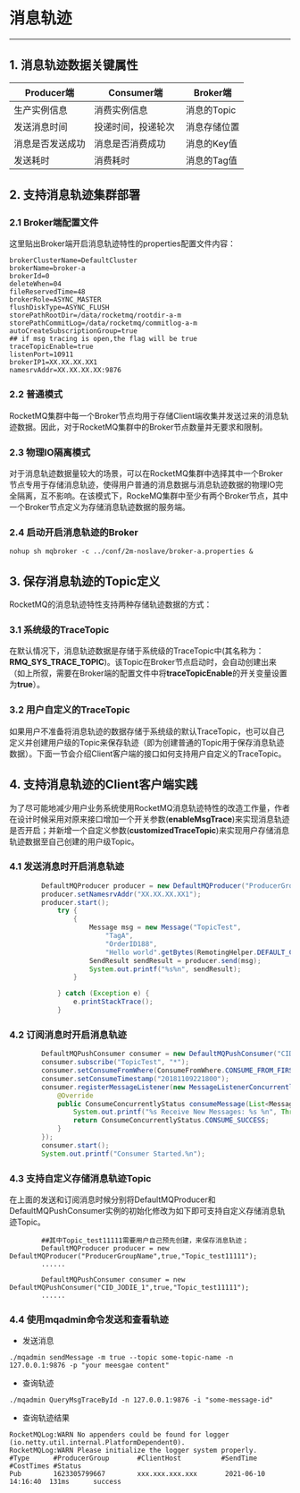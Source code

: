# 消息轨迹
----

## 1. 消息轨迹数据关键属性
| Producer端| Consumer端 | Broker端 |
| --- | --- | --- |
| 生产实例信息 | 消费实例信息 | 消息的Topic |
| 发送消息时间 | 投递时间，投递轮次  | 消息存储位置 |
| 消息是否发送成功 | 消息是否消费成功 | 消息的Key值 |
| 发送耗时 | 消费耗时 | 消息的Tag值 |

## 2. 支持消息轨迹集群部署

### 2.1 Broker端配置文件
这里贴出Broker端开启消息轨迹特性的properties配置文件内容：
```
brokerClusterName=DefaultCluster
brokerName=broker-a
brokerId=0
deleteWhen=04
fileReservedTime=48
brokerRole=ASYNC_MASTER
flushDiskType=ASYNC_FLUSH
storePathRootDir=/data/rocketmq/rootdir-a-m
storePathCommitLog=/data/rocketmq/commitlog-a-m
autoCreateSubscriptionGroup=true
## if msg tracing is open,the flag will be true
traceTopicEnable=true
listenPort=10911
brokerIP1=XX.XX.XX.XX1
namesrvAddr=XX.XX.XX.XX:9876
```

### 2.2 普通模式
RocketMQ集群中每一个Broker节点均用于存储Client端收集并发送过来的消息轨迹数据。因此，对于RocketMQ集群中的Broker节点数量并无要求和限制。

### 2.3 物理IO隔离模式
对于消息轨迹数据量较大的场景，可以在RocketMQ集群中选择其中一个Broker节点专用于存储消息轨迹，使得用户普通的消息数据与消息轨迹数据的物理IO完全隔离，互不影响。在该模式下，RockeMQ集群中至少有两个Broker节点，其中一个Broker节点定义为存储消息轨迹数据的服务端。

### 2.4 启动开启消息轨迹的Broker
`nohup sh mqbroker -c ../conf/2m-noslave/broker-a.properties &`
  
## 3. 保存消息轨迹的Topic定义
RocketMQ的消息轨迹特性支持两种存储轨迹数据的方式：

### 3.1 系统级的TraceTopic
在默认情况下，消息轨迹数据是存储于系统级的TraceTopic中(其名称为：**RMQ_SYS_TRACE_TOPIC**)。该Topic在Broker节点启动时，会自动创建出来（如上所叙，需要在Broker端的配置文件中将**traceTopicEnable**的开关变量设置为**true**）。

### 3.2 用户自定义的TraceTopic 
如果用户不准备将消息轨迹的数据存储于系统级的默认TraceTopic，也可以自己定义并创建用户级的Topic来保存轨迹（即为创建普通的Topic用于保存消息轨迹数据）。下面一节会介绍Client客户端的接口如何支持用户自定义的TraceTopic。

## 4. 支持消息轨迹的Client客户端实践
为了尽可能地减少用户业务系统使用RocketMQ消息轨迹特性的改造工作量，作者在设计时候采用对原来接口增加一个开关参数(**enableMsgTrace**)来实现消息轨迹是否开启；并新增一个自定义参数(**customizedTraceTopic**)来实现用户存储消息轨迹数据至自己创建的用户级Topic。

### 4.1 发送消息时开启消息轨迹
```java
        DefaultMQProducer producer = new DefaultMQProducer("ProducerGroupName",true);
        producer.setNamesrvAddr("XX.XX.XX.XX1");
        producer.start();
            try {
                {
                    Message msg = new Message("TopicTest",
                        "TagA",
                        "OrderID188",
                        "Hello world".getBytes(RemotingHelper.DEFAULT_CHARSET));
                    SendResult sendResult = producer.send(msg);
                    System.out.printf("%s%n", sendResult);
                }

            } catch (Exception e) {
                e.printStackTrace();
            }
```

### 4.2 订阅消息时开启消息轨迹
```java
        DefaultMQPushConsumer consumer = new DefaultMQPushConsumer("CID_JODIE_1",true);
        consumer.subscribe("TopicTest", "*");
        consumer.setConsumeFromWhere(ConsumeFromWhere.CONSUME_FROM_FIRST_OFFSET);
        consumer.setConsumeTimestamp("20181109221800");
        consumer.registerMessageListener(new MessageListenerConcurrently() {
            @Override
            public ConsumeConcurrentlyStatus consumeMessage(List<MessageExt> msgs, ConsumeConcurrentlyContext context) {
                System.out.printf("%s Receive New Messages: %s %n", Thread.currentThread().getName(), msgs);
                return ConsumeConcurrentlyStatus.CONSUME_SUCCESS;
            }
        });
        consumer.start();
        System.out.printf("Consumer Started.%n");
```

### 4.3 支持自定义存储消息轨迹Topic
在上面的发送和订阅消息时候分别将DefaultMQProducer和DefaultMQPushConsumer实例的初始化修改为如下即可支持自定义存储消息轨迹Topic。
```
        ##其中Topic_test11111需要用户自己预先创建，来保存消息轨迹；
        DefaultMQProducer producer = new DefaultMQProducer("ProducerGroupName",true,"Topic_test11111");
        ......

        DefaultMQPushConsumer consumer = new DefaultMQPushConsumer("CID_JODIE_1",true,"Topic_test11111");
        ......
```

### 4.4 使用mqadmin命令发送和查看轨迹
- 发送消息
```shell
./mqadmin sendMessage -m true --topic some-topic-name -n 127.0.0.1:9876 -p "your meesgae content"
```
- 查询轨迹
```shell
./mqadmin QueryMsgTraceById -n 127.0.0.1:9876 -i "some-message-id"
```
- 查询轨迹结果
```
RocketMQLog:WARN No appenders could be found for logger (io.netty.util.internal.PlatformDependent0).
RocketMQLog:WARN Please initialize the logger system properly.
#Type      #ProducerGroup       #ClientHost          #SendTime            #CostTimes #Status
Pub        1623305799667        xxx.xxx.xxx.xxx       2021-06-10 14:16:40  131ms      success
```
